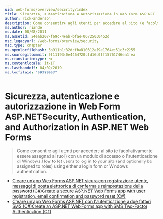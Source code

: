 ```yaml
---
uid: web-forms/overview/security/index
title: Sicurezza, autenticazione e autorizzazione in Web Form ASP.NET | Microsoft Docs
author: rick-anderson
description: Come consentire agli utenti per accedere al sito (e facoltativamente essere assegnati ai ruoli) con un modulo di accesso o l'autenticazione di Windows.
ms.author: riande
ms.date: 08/08/2011
ms.assetid: 24eab207-f69c-4eab-bfae-06725050452d
msc.legacyurl: /web-forms/overview/security
msc.type: chapter
ms.openlocfilehash: 6b911b1f32dcfba810312a19e1764ec51c3c2255
ms.sourcegitcommit: 0f1119340e4464720cfd16d0ff15764746ea1fea
ms.translationtype: MT
ms.contentlocale: it-IT
ms.lasthandoff: 04/09/2019
ms.locfileid: "59389063"
---
```

# <a name="security-authentication-and-authorization-in-aspnet-web-forms"></a><span data-ttu-id="a31b1-103">Sicurezza, autenticazione e autorizzazione in Web Form ASP.NET</span><span class="sxs-lookup"><span data-stu-id="a31b1-103">Security, Authentication, and Authorization in ASP.NET Web Forms</span></span>

> <span data-ttu-id="a31b1-104">Come consentire agli utenti per accedere al sito (e facoltativamente essere assegnati ai ruoli) con un modulo di accesso o l'autenticazione di Windows.</span><span class="sxs-lookup"><span data-stu-id="a31b1-104">How to let users to log in to your site (and optionally be assigned to roles) using either a login form or Windows authentication.</span></span>


- [<span data-ttu-id="a31b1-105">Creare un'app Web Forms ASP.NET sicura con registrazione utente, messaggi di posta elettronica di conferma e reimpostazione della password (C#)</span><span class="sxs-lookup"><span data-stu-id="a31b1-105">Create a secure ASP.NET Web Forms app with user registration, email confirmation and password reset (C#)</span></span>](create-a-secure-aspnet-web-forms-app-with-user-registration-email-confirmation-and-password-reset.md)
- [<span data-ttu-id="a31b1-106">Creare un'app Web Forms ASP.NET con l'autenticazione a due fattori SMS (C#)</span><span class="sxs-lookup"><span data-stu-id="a31b1-106">Create an ASP.NET Web Forms app with SMS Two-Factor Authentication (C#)</span></span>](create-an-aspnet-web-forms-app-with-sms-two-factor-authentication.md)
